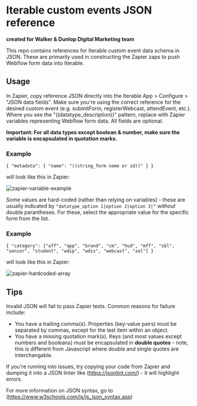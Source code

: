 # Iterable custom events JSON reference
**created for Walker & Dunlop Digital Marketing team**

This repo contains references for Iterable custom event data schema in JSON. These are primarily used in constructing the Zapier zaps to push Webflow form data into Iterable. 

## Usage
In Zapier, copy reference JSON directly into the Iterable App > Configure > "JSON data fields". Make sure you're using the correct reference for the desired custom event (e.g. submitForm, registerWebcast, attendEvent, etc.). Where you see the "((datatype_description))" pattern, replace with Zapier variables representing Webflow form data. All fields are optional.

**Important: For all data types except boolean & number, make sure the variable is encapsulated in quotation marks.**

### Example
`{
  "metadata": {
      "name": "((string_form name or id))"
  }
}`

will look like this in Zapier:

![zapier-variable-example](https://github.com/user-attachments/assets/9423c6f9-e0a4-4e9d-b8d0-2b618007254f)

Some values are hard-coded (rather than relying on variables) - these are usually indicated by `"datatype_option 1|option 2|option 3|"` *without* double parantheses. For these, select the appropriate value for the specific form from the list.

### Example
`{
  "category": ["aff", "app", "brand", "cm", "hud", "mff", "sbl", "senior", "student", "wdip", "wdis", "webcast", "zel"]
}`

will look like this in Zapier:

![zapier-hardcoded-array](https://github.com/user-attachments/assets/61393b43-4b4b-4bf7-8487-ccc89122dc4a)

## Tips
Invalid JSON will fail to pass Zapier tests. Common reasons for failure include:

- You have a trailing comma(s). Properties (key-value pairs) must be separated by commas, except for the last item within an object.
- You have a missing quotation mark(s). Keys (and most values except numbers and booleans) must be encapsulated in **double quotes** - note, this is different from Javascript where double and single quotes are interchangable.

If you're running into issues, try copying your code from Zapier and dumping it into a JSON linter like (https://jsonlint.com/) - it will highlight errors.

For more information on JSON syntax, go to (https://www.w3schools.com/js/js_json_syntax.asp)
